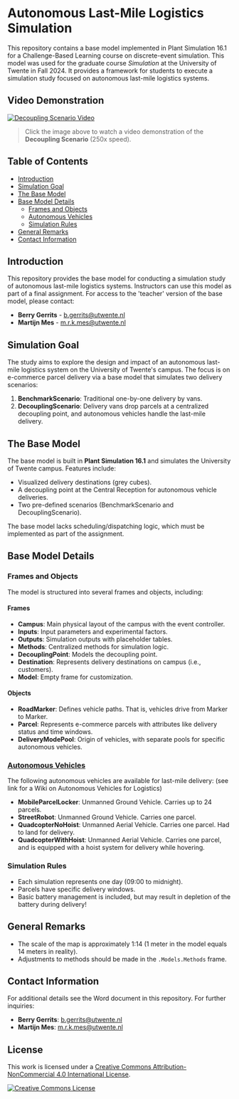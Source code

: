# Autonomous Last-Mile Logistics Simulation

This repository contains a base model implemented in Plant Simulation 16.1 for a Challenge-Based Learning course on discrete-event simulation. This model was used for the graduate course *Simulation* at the University of Twente in Fall 2024. It provides a framework for students to execute a simulation study focused on autonomous last-mile logistics systems.

## Video Demonstration

[![Decoupling Scenario Video](videos/benchmark_scenario.png)](https://www.youtube.com/watch?v=qy9L3dXS74k)

> Click the image above to watch a video demonstration of the **Decoupling Scenario** (250x speed).


## Table of Contents
- [Introduction](#introduction)
- [Simulation Goal](#simulation-goal)
- [The Base Model](#the-base-model)
- [Base Model Details](#base-model-details)
  - [Frames and Objects](#frames-and-objects)
  - [Autonomous Vehicles](#autonomous-vehicles)
  - [Simulation Rules](#simulation-rules)
- [General Remarks](#general-remarks)
- [Contact Information](#contact-information)

## Introduction

This repository provides the base model for conducting a simulation study of autonomous last-mile logistics systems. Instructors can use this model as part of a final assignment. For access to the 'teacher' version of the base model, please contact:

- **Berry Gerrits** - [b.gerrits@utwente.nl](mailto:b.gerrits@utwente.nl)
- **Martijn Mes** - [m.r.k.mes@utwente.nl](mailto:m.r.k.mes@utwente.nl)

## Simulation Goal

The study aims to explore the design and impact of an autonomous last-mile logistics system on the University of Twente's campus. The focus is on e-commerce parcel delivery via a base model that simulates two delivery scenarios:
1. **BenchmarkScenario**: Traditional one-by-one delivery by vans.
2. **DecouplingScenario**: Delivery vans drop parcels at a centralized decoupling point, and autonomous vehicles handle the last-mile delivery.

## The Base Model

The base model is built in **Plant Simulation 16.1** and simulates the University of Twente campus. Features include:
- Visualized delivery destinations (grey cubes).
- A decoupling point at the Central Reception for autonomous vehicle deliveries.
- Two pre-defined scenarios (BenchmarkScenario and DecouplingScenario).

The base model lacks scheduling/dispatching logic, which must be implemented as part of the assignment.

## Base Model Details

### Frames and Objects

The model is structured into several frames and objects, including:

#### Frames
- **Campus**: Main physical layout of the campus with the event controller.
- **Inputs**: Input parameters and experimental factors.
- **Outputs**: Simulation outputs with placeholder tables.
- **Methods**: Centralized methods for simulation logic.
- **DecouplingPoint**: Models the decoupling point.
- **Destination**: Represents delivery destinations on campus (i.e., customers).
- **Model**: Empty frame for customization.

#### Objects
- **RoadMarker**: Defines vehicle paths. That is, vehicles drive from Marker to Marker. 
- **Parcel**: Represents e-commerce parcels with attributes like delivery status and time windows.
- **DeliveryModePool**: Origin of vehicles, with separate pools for specific autonomous vehicles.

### [Autonomous Vehicles](https://utwente.slite.com/app/docs/kG79FIs0TIYY7L)

The following autonomous vehicles are available for last-mile delivery: (see link for a Wiki on Autonomous Vehicles for Logistics)
- **MobileParcelLocker**: Unmanned Ground Vehicle. Carries up to 24 parcels.
- **StreetRobot**: Unmanned Ground Vehicle. Carries one parcel.
- **QuadcopterNoHoist**: Unmanned Aerial Vehicle. Carries one parcel. Had to land for delivery.
- **QuadcopterWithHoist**: Unmanned Aerial Vehicle. Carries one parcel, and is equipped with a hoist system for delivery while hovering.

### Simulation Rules

- Each simulation represents one day (09:00 to midnight).
- Parcels have specific delivery windows.
- Basic battery management is included, but may result in depletion of the battery during delivery!

## General Remarks

- The scale of the map is approximately 1:14 (1 meter in the model equals 14 meters in reality).
- Adjustments to methods should be made in the `.Models.Methods` frame.

## Contact Information

For additional details see the Word document in this repository. For further inquiries:
- **Berry Gerrits**: [b.gerrits@utwente.nl](mailto:b.gerrits@utwente.nl)
- **Martijn Mes**: [m.r.k.mes@utwente.nl](mailto:m.r.k.mes@utwente.nl)

## License

This work is licensed under a [Creative Commons Attribution-NonCommercial 4.0 International License](https://creativecommons.org/licenses/by-nc/4.0/).

[![Creative Commons License](https://i.creativecommons.org/l/by-nc/4.0/88x31.png)](https://creativecommons.org/licenses/by-nc/4.0/)